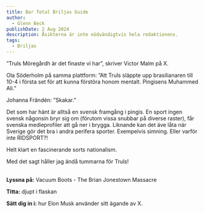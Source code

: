```yaml
---
title: Bar Total Briljas Guide
author:
  - Glenn Beck
publishDate: 2 Aug 2024
description: Åsikterna är inte nödvändigtvis hela redaktionens.
tags:
  - Briljas
---
```

”Truls Möregårdh är det finaste vi har”, skriver Victor Malm på X.

Ola Söderholm på samma plattform: ”Att Truls släppte upp brasilianaren till 10-4 i första set för att kunna förstöra honom mentalt. Pingisens Muhammed Ali.”

Johanna Frändén: ”Skakar.”

Det som har hänt är alltså en svensk framgång i pingis. En sport ingen svensk någonsin bryr sig om (förutom vissa snubbar på diverse raster), får svenska medieprofiler att gå ner i brygga. Liknande kan det äve  låta när Sverige gör det bra i andra perifera sporter. Exempelvis simning. Eller varför inte RIDSPORT?!

Helt klart en fascinerande sorts nationalism. 

Med det sagt håller jag ändå tummarna för Truls!

\
**Lyssna på:** Vacuum Boots - The Brian Jonestown Massacre

**Titta:** djupt i flaskan 

**Sätt dig in i:** hur Elon Musk använder sitt ägande av X.

